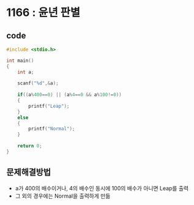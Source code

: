 # 1166 : 윤년 판별

## code

``` C
#include <stdio.h>

int main()
{
    int a;
    
    scanf("%d",&a);
    
    if((a%400==0) || (a%4==0 && a%100!=0))
    {
        printf("Leap");
    }
    else
    {
        printf("Normal");
    }
    
    return 0;
}

```

## 문제해결방법
* a가 400의 배수이거나, 4의 배수인 동시에 100의 배수가 아니면 Leap를 출력
* 그 외의 경우에는 Normal을 출력하게 만듦
